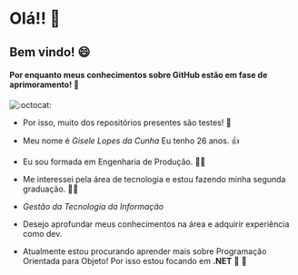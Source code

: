 # Olá!! 👋

## Bem vindo! 😄

####  Por enquanto meus conhecimentos sobre GitHub estão em fase de aprimoramento! 🙏

 ![:octocat:](https://github.githubassets.com/images/icons/emoji/octocat.png) 

- Por isso, muito dos repositórios presentes são testes! 🤖 

- Meu nome é *Gisele Lopes da Cunha* Eu tenho 26 anos. 👍 

- Eu sou formada em Engenharia de Produção. 👷‍♀️

-  Me interessei pela área de tecnologia e estou fazendo minha segunda graduação. 🙋‍♀️ 

- *Gestão da Tecnologia da Informação*

-  Desejo aprofundar meus conhecimentos na área e adquirir experiência como dev.

- Atualmente estou procurando aprender mais sobre Programação Orientada para Objeto! Por isso estou focando em  **.NET**  🌷 :tulip:
